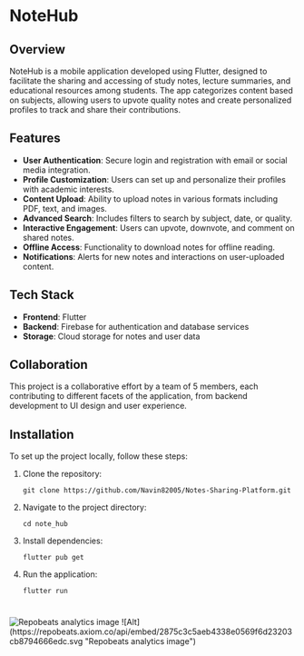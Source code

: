 # NoteHub

## Overview
NoteHub is a mobile application developed using Flutter, designed to facilitate the sharing and accessing of study notes, lecture summaries, and educational resources among students. The app categorizes content based on subjects, allowing users to upvote quality notes and create personalized profiles to track and share their contributions.

## Features
- **User Authentication**: Secure login and registration with email or social media integration.
- **Profile Customization**: Users can set up and personalize their profiles with academic interests.
- **Content Upload**: Ability to upload notes in various formats including PDF, text, and images.
- **Advanced Search**: Includes filters to search by subject, date, or quality.
- **Interactive Engagement**: Users can upvote, downvote, and comment on shared notes.
- **Offline Access**: Functionality to download notes for offline reading.
- **Notifications**: Alerts for new notes and interactions on user-uploaded content.

## Tech Stack
- **Frontend**: Flutter
- **Backend**: Firebase for authentication and database services
- **Storage**: Cloud storage for notes and user data

## Collaboration
This project is a collaborative effort by a team of 5 members, each contributing to different facets of the application, from backend development to UI design and user experience.

## Installation
To set up the project locally, follow these steps:
   1. Clone the repository:
      ```
      git clone https://github.com/Navin82005/Notes-Sharing-Platform.git
   2. Navigate to the project directory:
      ```
      cd note_hub
   3. Install dependencies:
      ```
      flutter pub get
   4. Run the application:
      ```
      flutter run

<!-- ## Contributors
- Member 1: [Role/Responsibilities]
- Member 2: [Role/Responsibilities]
- Member 3: [Role/Responsibilities]
- Member 4: [Role/Responsibilities]
- Member 5: [Role/Responsibilities]

## License
This project is licensed under the [License Name].

## Contact
For more information or any queries, please contact us at [contact-information].

## Acknowledgments
Special thanks to [institution/organization/person] for guidance and resources that made this project possible.
-->

#
<div text-align="center">
   <img src="https://repobeats.axiom.co/api/embed/2875c3c5aeb4338e0569f6d23203cb8794666edc.svg" alt="Repobeats analytics image" />
![Alt](https://repobeats.axiom.co/api/embed/2875c3c5aeb4338e0569f6d23203cb8794666edc.svg "Repobeats analytics image")
</div>
